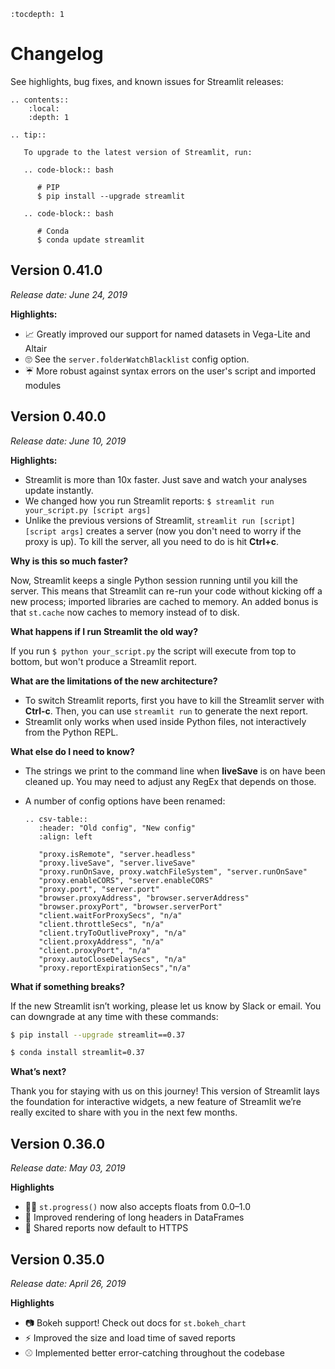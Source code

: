 ```eval_rst
:tocdepth: 1
```
# Changelog

See highlights, bug fixes, and known issues for Streamlit releases:

```eval_rst
.. contents::
    :local:
    :depth: 1
```

```eval_rst
.. tip::

   To upgrade to the latest version of Streamlit, run:

   .. code-block:: bash

      # PIP
      $ pip install --upgrade streamlit

   .. code-block:: bash

      # Conda
      $ conda update streamlit
```

## Version 0.41.0
*Release date: June 24, 2019*

**Highlights:**

* 📈 Greatly improved our support for named datasets in Vega-Lite and Altair
* 🙄 See the `server.folderWatchBlacklist` config option.
* ☔ More robust against syntax errors on the user's script and imported modules

## Version 0.40.0
*Release date: June 10, 2019*

**Highlights:**

* Streamlit is more than 10x faster. Just save and watch your analyses update instantly.
* We changed how you run Streamlit reports:
  `$ streamlit run your_script.py [script args]`
* Unlike the previous versions of Streamlit, `streamlit run [script] [script args]` creates a server (now you don't need to worry if the proxy is up). To kill the server, all you need to do is hit **Ctrl+c**.

**Why is this so much faster?**

Now, Streamlit keeps a single Python session running until you kill the server. This means that Streamlit can re-run your code without kicking off a new process; imported libraries are cached to memory. An added bonus is that `st.cache` now caches to memory instead of to disk.

**What happens if I run Streamlit the old way?**

If you run `$ python your_script.py` the script will execute from top to bottom, but won't produce a Streamlit report.

**What are the limitations of the new architecture?**

* To switch Streamlit reports, first you have to kill the Streamlit server with **Ctrl-c**. Then, you can use `streamlit run` to generate the next report.
* Streamlit only works when used inside Python files, not interactively from the Python REPL.

**What else do I need to know?**

* The strings we print to the command line when **liveSave** is on have been cleaned up. You may need to adjust any RegEx that depends on those.
* A number of config options have been renamed:

  ```eval_rst
  .. csv-table::
     :header: "Old config", "New config"
     :align: left

     "proxy.isRemote", "server.headless"
     "proxy.liveSave", "server.liveSave"
     "proxy.runOnSave, proxy.watchFileSystem", "server.runOnSave"
     "proxy.enableCORS", "server.enableCORS"
     "proxy.port", "server.port"
     "browser.proxyAddress", "browser.serverAddress"
     "browser.proxyPort", "browser.serverPort"
     "client.waitForProxySecs", "n/a"
     "client.throttleSecs", "n/a"
     "client.tryToOutliveProxy", "n/a"
     "client.proxyAddress", "n/a"
     "client.proxyPort", "n/a"
     "proxy.autoCloseDelaySecs", "n/a"
     "proxy.reportExpirationSecs","n/a"
  ```

**What if something breaks?**

If the new Streamlit isn’t working, please let us know by Slack or email. You can downgrade at any time with these commands:

```bash
$ pip install --upgrade streamlit==0.37
```

```bash
$ conda install streamlit=0.37
```

**What’s next?**

Thank you for staying with us on this journey! This version of Streamlit lays the foundation for interactive widgets, a new feature of Streamlit we’re really excited to share with you in the next few months.

## Version 0.36.0

*Release date: May 03, 2019*

**Highlights**

* 🚣‍♀️ `st.progress()` now also accepts floats from 0.0–1.0
* 🤯 Improved rendering of long headers in DataFrames
* 🔐 Shared reports now default to HTTPS

## Version 0.35.0

*Release date: April 26, 2019*

**Highlights**

* 📷 Bokeh support! Check out docs for `st.bokeh_chart`
* ⚡️ Improved the size and load time of saved reports
* ⚾️ Implemented better error-catching throughout the codebase
